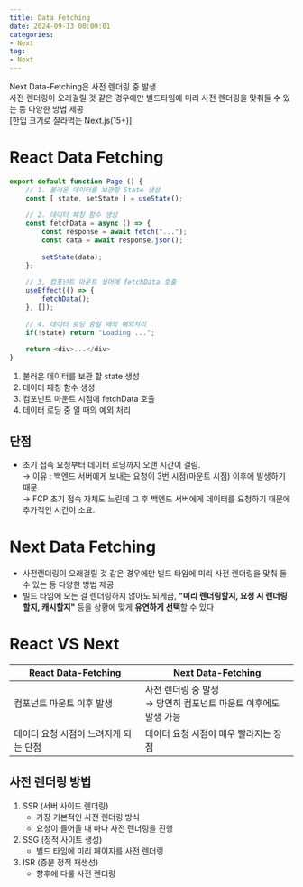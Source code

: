 ```yaml
---
title: Data Fetching
date: 2024-09-13 00:00:01
categories:
- Next
tag:
- Next
---
```


Next Data-Fetching은 사전 렌더링 중 발생<br/>
사전 렌더링이 오래걸릴 것 같은 경우에만 빌드타임에 미리 사전 렌더링을 맞춰둘 수 있는 등 다양한 방법 제공<br/>
[한입 크기로 잘라먹는 Next.js(15+)]

# React Data Fetching

```javascript
export default function Page () {
    // 1. 불러온 데이터를 보관할 State 생성
    const [ state, setState ] = useState();
    
    // 2. 데이터 페칭 함수 생성
    const fetchData = async () => {
        const response = await fetch("...");
        const data = await response.json();
        
        setState(data);
    };
    
    // 3. 컴포넌트 마운트 싲머에 fetchData 호출
    useEffect(() => {
        fetchData();
    }, []);
    
    // 4. 데이터 로딩 중일 때의 예외처리
    if(!state) return "Loading ...";
    
    return <div>...</div>
}
```

1. 불러온 데이터를 보관 할 state 생성
2. 데이터 페칭 함수 생성
3. 컴포넌트 마운트 시점에 fetchData 호출
4. 데이터 로딩 중 일 때의 예외 처리

## 단점
- 초기 접속 요청부터 데이터 로딩까지 오랜 시간이 걸림.<br/>
  → 이유 : 백엔드 서버에게 보내는 요청이 3번 시점(마운트 시점) 이후에 발생하기 때문.<br/>
  → FCP 초기 접속 자체도 느린데 그 후 백엔드 서버에게 데이터를 요청하기 때문에 추가적인 시간이 소요.

# Next Data Fetching
- 사전렌더링이 오래걸릴 것 같은 경우에만 빌드 타임에 미리 사전 렌더링을 맞춰 둘 수 있는 등 다양한 방법 제공
- 빌드 타임에 모든 걸 렌더링하지 않아도 되게끔, **"미리 렌더링할지, 요청 시 렌더링할지, 캐시할지"** 등을 상황에 맞게 **유연하게 선택**할 수 있다

# React VS Next

| React Data-Fetching | Next Data-Fetching |
|---------------------|--------------------|
| 컴포넌트 마운트 이후 발생 | 사전 렌더링 중 발생<br/>→ 당연히 컴포넌트 마운트 이후에도 발생 가능 |
| 데이터 요청 시점이 느려지게 되는 단점 | 데이터 요청 시점이 매우 빨라지는 장점 |

## 사전 렌더링 방법
1. SSR (서버 사이드 렌더링)
   - 가장 기본적인 사전 렌더링 방식
   - 요청이 들어올 때 마다 사전 렌더링을 진행
2. SSG (정적 사이트 생성)
   - 빌드 타임에 미리 페이지를 사전 렌더링
3. ISR (증분 정적 재생성)
   - 향후에 다룰 사전 렌더링 
